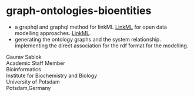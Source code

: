 # graph-ontologies-bioentities

- a graphql and graphql method for linkML [LinkML](https://github.com/linkml/linkml) for open data modelling approaches. [LinkML](https://linkml.io/).
- generating the ontology graphs and the system relationship. implementing the direct association for the rdf format for the modelling.

Gaurav Sablok \
Academic Staff Member \
Bioinformatics \
Institute for Biochemistry and Biology \
University of Potsdam \
Potsdam,Germany

